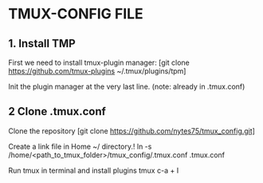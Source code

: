 # TMUX-CONFIG FILE

## 1. Install TMP
First we need to install tmux-plugin manager:
	[git clone https://github.com/tmux-plugins ~/.tmux/plugins/tpm]

Init the plugin manager at the very last line. (note: already in .tmux.conf)

## 2 Clone .tmux.conf
Clone the repository
	[git clone https://github.com/nytes75/tmux_config.git]

Create a link file in Home ~/ directory.!
	ln -s /home/<path_to_tmux_folder>/tmux_config/.tmux.conf .tmux.conf

Run tmux in terminal and install plugins
	tmux
	c-a + I

